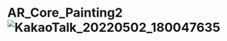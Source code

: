 # AR_Core_Painting2![KakaoTalk_20220502_180047635](https://user-images.githubusercontent.com/96456897/166211596-cbe91d4e-db10-46b2-8b53-67d50dac84e8.jpg)
